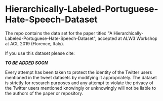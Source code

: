 # Hierarchically-Labeled-Portuguese-Hate-Speech-Dataset

The repo contains the data set for the paper titled "A Hierarchically-Labeled-Portuguese-Hate-Speech-Dataset", accepted at ALW3 Workshop at ACL 2019 (Florence, Italy).

If you use this dataset please cite:

***TO BE ADDED SOON***

Every attempt has been taken to protect the identity of the Twitter users mentioned in the tweet datasets by modifying it appropriately. The dataset is strictly for research purposes and any attempt to violate the privacy of the Twitter users mentioned knowingly or unknowingly will not be liable to the authors of the paper or repository.
